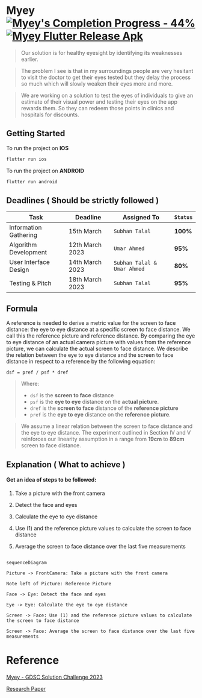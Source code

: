 # Myey [![Myey's Completion Progress - 44%](https://img.shields.io/static/v1?label=Myey's+Completion+Progress&message=73%&color=brightgreen&logo=flutter&logoColor=blue)](https://github.com/UmarGit/MYEY) [![Myey Flutter Release Apk](https://github.com/UmarGit/MYEY/actions/workflows/flutter-apk-release.yml/badge.svg)](https://github.com/UmarGit/MYEY/actions/workflows/flutter-apk-release.yml)

> Our solution is for healthy eyesight by identifying its weaknesses earlier.

> The problem I see is that in my surroundings people are very hesitant to visit the doctor to get their eyes tested but they delay the process so much which will slowly weaken their eyes more and more.

> We are working on a solution to test the eyes of individuals to give an estimate of their visual power and testing their eyes on the app rewards them. So they can redeem those points in clinics and hospitals for discounts.

## Getting Started

To run the project on **IOS**

```bash
flutter run ios
```

To run the project on **ANDROID**

```bash
flutter run android
```

## Deadlines ( Should be strictly followed )

| **Task** | **Deadline** | **Assigned To** |  **`Status`** |
| --- | --- | --- | --- |
| Information Gathering | 15th March | `Subhan Talal` | **100%** |
| Algorithm Development | 12th March 2023 | `Umar Ahmed` | **95%** |
| User Interface Design | 14th March 2023 | `Subhan Talal & Umar Ahmed` | **80%** |
| Testing & Pitch | 18th March 2023 | `Subhan Talal` | **95%** |

## Formula

A reference is needed to derive a metric value for the screen to face distance: the eye to eye distance at a specific screen to face distance. We call this the reference picture and reference distance. By comparing the eye to eye distance of an actual camera picture with values from the reference picture, we can calculate the actual screen to face distance. We describe the relation between the eye to eye distance and the screen to face distance in respect to a reference by the following equation:

    dsf = pref / psf * dref

> Where:
> - `dsf` is the **screen to face** distance
> - `psf` is the **eye to eye** distance on the **actual picture**.
> - `dref` is the **screen to face** distance of the **reference picture**
> - `pref` is the **eye to eye** distance on the **reference picture**.

> We assume a linear relation between the screen to face distance and the eye to eye distance. The experiment outlined in Section IV and V reinforces our linearity assumption in a range from **19cm** to **89cm** screen to face distance.

## Explanation ( What to achieve )

#### Get an idea of steps to be followed:

1. Take a picture with the front camera

2. Detect the face and eyes

3. Calculate the eye to eye distance

4. Use (1) and the reference picture values to calculate the screen to face distance

5. Average the screen to face distance over the last five measurements

```mermaid

sequenceDiagram

Picture -> FrontCamera: Take a picture with the front camera

Note left of Picture: Reference Picture

Face -> Eye: Detect the face and eyes

Eye -> Eye: Calculate the eye to eye distance

Screen -> Face: Use (1) and the reference picture values to calculate the screen to face distance

Screen -> Face: Average the screen to face distance over the last five measurements

```

# Reference

[Myey - GDSC Solution Challenge 2023](https://youtu.be/fb9akO-zSa0)

[Research Paper](https://github.com/UmarGit/MYEY/research_paper.pdf)
